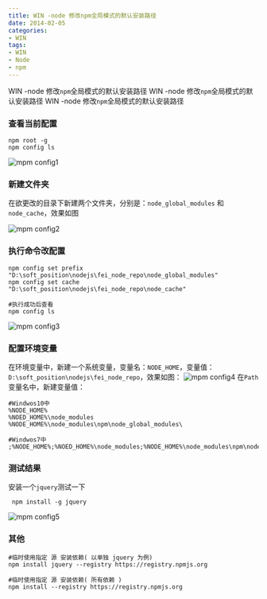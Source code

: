```yaml
---
title: WIN -node 修改npm全局模式的默认安装路径
date: 2014-02-05
categories: 
- WIN
tags:
- WIN
- Node
- npm
---
```


WIN -node 修改`npm`全局模式的默认安装路径
WIN -node 修改`npm`全局模式的默认安装路径
WIN -node 修改`npm`全局模式的默认安装路径

<!-- more -->

### 查看当前配置

```shell
npm root -g
npm config ls
```

![mpm config1](/img/ubuntu/node/npm_config/npm_01.png "mpm config1")

### 新建文件夹
在欲更改的目录下新建两个文件夹，分别是：`node_global_modules` 和 `node_cache`，效果如图

![mpm config2](/img/ubuntu/node/npm_config/npm_02.png "mpm config2")

### 执行命令改配置

```shell
npm config set prefix "D:\soft_position\nodejs\fei_node_repo\node_global_modules"
npm config set cache  "D:\soft_position\nodejs\fei_node_repo\node_cache"

#执行成功后查看
npm config ls
```

![mpm config3](/img/ubuntu/node/npm_config/npm_03.png "mpm config3")

### 配置环境变量

在环境变量中，新建一个系统变量，变量名：`NODE_HOME`，变量值：`D:\soft_position\nodejs\fei_node_repo`，效果如图：
![mpm config4](/img/ubuntu/node/npm_config/npm_04.png "mpm config4")
在`Path`变量名中，新建变量值：

```shell
#Windwos10中
%NODE_HOME%
%NOED_HOME%\node_modules
%NODE_HOME%\node_modules\npm\node_global_modules\

#Windwos7中
;%NODE_HOME%;%NOED_HOME%\node_modules;%NODE_HOME%\node_modules\npm\node_global_modules\;
```

### 测试结果

安装一个`jquery`测试一下

```shell
 npm install -g jquery
```

![mpm config5](/img/ubuntu/node/npm_config/npm_05.png "mpm config5")

### 其他

```shell
#临时使用指定 源 安装依赖( 以单独 jquery 为例)
npm install jquery --registry https://registry.npmjs.org 

#临时使用指定 源 安装依赖( 所有依赖 )
npm install --registry https://registry.npmjs.org 
```





